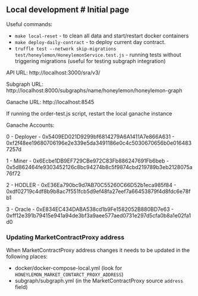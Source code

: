 ## Local development	# Initial page


Useful commands:
* `make local-reset` - to clean all data and start/restart docker containers
* `make deploy-daily-contract` - to deploy current day contract.
* `truffle test --network skip-migrations test/honeylemon/HoneylemonService.test.js` - running tests without triggering migrations (useful for testing subgraph integration)

API URL: http://localhost:3000/sra/v3/

Subgraph URL: http://localhost:8000/subgraphs/name/honeylemon/honeylemon-graph

Ganache URL: http://localhost:8545

If running the order-test.js script, restart the local ganache instance

Ganache Accounts:

0 - Deployer - 0x5409ED021D9299bf6814279A6A1411A7e866A631 - 0xf2f48ee19680706196e2e339e5da3491186e0c4c5030670656b0e0164837257d

1 - Miner - 0x6Ecbe1DB9EF729CBe972C83Fb886247691Fb6beb - 0x5d862464fe9303452126c8bc94274b8c5f9874cbd219789b3eb2128075a76f72

2 - HODLER - 0xE36Ea790bc9d7AB70C55260C66D52b1eca985f84 - 0xdf02719c4df8b9b8ac7f551fcb5d9ef48fa27eef7a66453879f4d8fdc6e78fb1

3 - Oracle - 0xE834EC434DABA538cd1b9Fe1582052B880BD7e63 - 0xff12e391b79415e941a94de3bf3a9aee577aed0731e297d5cfa0b8a1e02fa1d0

### Updating MarketContractProxy address
When MarketContractProxy address changes it needs to be updated in the following places:
* docker/docker-compose-local.yml (look for `HONEYLEMON_MARKET_CONTARCT_PROXY_ADDRESS`)
* subgraph/subgraph.yml (in the MarketContractProxy source `address` field)
